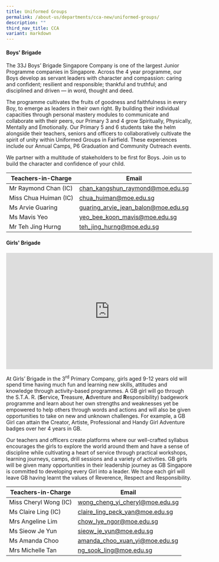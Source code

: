```yaml
---
title: Uniformed Groups
permalink: /about-us/departments/cca-new/uniformed-groups/
description: ""
third_nav_title: CCA
variant: markdown
---
```

<h4><strong>Boys' Brigade</strong></h4>
The 33J Boys’ Brigade Singapore Company is one of the largest Junior Programme companies in Singapore. Across the 4 year programme, our Boys develop as servant leaders with character and compassion: caring and confident; resilient and responsible; thankful and truthful; and disciplined and driven — in word, thought and deed.

The programme cultivates the fruits of goodness and faithfulness in every Boy, to emerge as leaders in their own right. By building their individual capacities through personal mastery modules to communicate and collaborate with their peers, our Primary 3 and 4 grow Spiritually, Physically, Mentally and Emotionally. Our Primary 5 and 6 students take the helm alongside their teachers, seniors and officers to collaboratively cultivate the spirit of unity within Uniformed Groups in Fairfield. These experiences include our Annual Camps, P6 Graduation and Community Outreach events.

We partner with a multitude of stakeholders to be first for Boys. Join us to build the character and confidence of your child.



| Teachers-in-Charge | Email |
| -------- | -------- |
| Mr Raymond Chan (IC)     | <a href="mailto:chan_kangshun_raymond@moe.edu.sg" target="">chan_kangshun_raymond@moe.edu.sg</a>     |
| Miss Chua Huiman (IC)     | <a href="mailto:chua_huiman@moe.edu.sg" target="">chua_huiman@moe.edu.sg</a>     |
| Ms Arvie Guaring     | <a href="mailto:guaring_arvie_jean_balon@moe.edu.sg" target="">guaring_arvie_jean_balon@moe.edu.sg</a>     |
| Ms Mavis Yeo     | <a href="mailto:yeo_bee_koon_mavis@moe.edu.sg" target="">yeo_bee_koon_mavis@moe.edu.sg</a>    |
| Mr Teh Jing Hurng     | <a href="mailto:teh_jing_hurng@moe.edu.sg" target="">teh_jing_hurng@moe.edu.sg</a>     |



<p></p><section id="girls-brigade"><p></p>
<h4><strong>Girls' Brigade</strong></h4>
<p><iframe allowfullscreen="" allow="accelerometer; autoplay; clipboard-write; encrypted-media; gyroscope; picture-in-picture; web-share" frameborder="0" title="YouTube video player" src="https://www.youtube.com/embed/hk72jIhLyl0?si=yStxQHv0zutzh1Ce" height="315" width="560"></iframe></p>	
<p>At Girls’ Brigade in the 3<sup>rd</sup>&nbsp;Primary Company, girls aged 9-12 years old will spend time having much fun and learning new skills, attitudes and knowledge through activity-based programmes. A GB girl will go through the S.T.A. R. (<strong>S</strong>ervice,&nbsp;<strong>T</strong>reasure,&nbsp;<strong>A</strong>dventure and&nbsp;<strong>R</strong>esponsibility) badgework programme and learn about her own strengths and weaknesses yet be empowered to help others through words and actions and will also be given opportunities to take on new and unknown challenges. For example, a GB Girl can attain the Creator, Artiste, Professional and Handy Girl Adventure badges over her 4 years in GB.</p></section>
<p>Our teachers and officers create platforms where our well-crafted syllabus encourages the girls to explore the world around them and have a sense of discipline while cultivating a heart of service through practical workshops, learning journeys, camps, drill sessions and a variety of activities. GB girls will be given many opportunities in their leadership journey as GB Singapore is committed to developing every Girl into a leader. We hope each girl will leave GB having learnt the values of Reverence, Respect and Responsibility.</p>

| Teachers-in-Charge | Email |
| -------- | -------- |
| Miss Cheryl Wong (IC)     | <a href="mailto:wong_cheng_yi_cheryl@moe.edu.sg" target="">wong_cheng_yi_cheryl@moe.edu.sg</a>     |
| Ms Claire Ling (IC)     | <a href="mailto:claire_ling_peck_yan@moe.edu.sg" target="">claire_ling_peck_yan@moe.edu.sg</a>     |
| Mrs Angeline Lim     | <a href="mailto:chow_lye_ngor@moe.edu.sg" target="">chow_lye_ngor@moe.edu.sg</a>     |
| Ms Sieow Je Yun     | <a href="mailto:sieow_je_yun@moe.edu.sg" target="">sieow_je_yun@moe.edu.sg</a>     |
| Ms Amanda Choo     | <a href="mailto:amanda_choo_xuan_yi@moe.edu.sg" target="">amanda_choo_xuan_yi@moe.edu.sg</a>     |
| Mrs Michelle Tan     | <a href="mailto:ng_sook_ling@moe.edu.sg" target="">ng_sook_ling@moe.edu.sg</a>     |